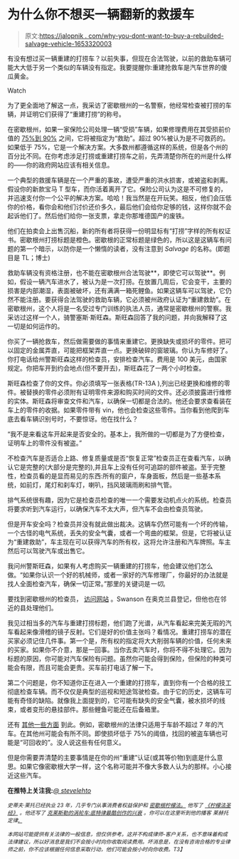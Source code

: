 # 为什么你不想买一辆翻新的救援车

> 原文:[https://jalopnik . com/why-you-dont-want-to-buy-a-rebuilded-salvage-vehicle-1653320003](https://jalopnik.com/why-you-dont-want-to-buy-a-rebuilt-salvage-vehicle-1653320003)

有没有想过买一辆重建的打捞车？以前失事，但现在合法驾驶，以前的救助车辆可能大大低于另一个类似的车辆没有指定。我要提醒你:重建抢救车是汽车世界的傻瓜黄金。

Watch

为了更全面地了解这一点，我采访了密歇根州的一名警察，他经常检查被打捞的车辆，并证明它们获得了“重建打捞”的称号。

在密歇根州，如果一家保险公司处理一辆“受损”车辆，如果修理费用在其受损前价值的 [75%到 90%](http://www.michigan.gov/sos/0,4670,7-127-1585_1587_1588-76323--,00.html) 之间，它将被指定为“救助”。超过 90%被认为是不可救药的。如果低于 75%，它是一个解决方案。大多数州都遵循这样的系统，但是各个州的百分比不同。在你考虑涉足打捞或重建打捞车之前，先弄清楚你所在的州是什么样的——你的政府网站应该有相关信息。

一个典型的救援车辆是在一个严重的事故，遭受严重的洪水损害，或被盗和剥离。假设你的新款宝马 T 型车，而你活着离开了它。保险公司认为这是不可修复的，并迅速支付你一个公平的解决方案。哈哈！我当然是在开玩笑。相反，他们会压低你的价格，看你会和他们讨价还价多久，最后他们会给你足够的钱，这样你就不会起诉他们了。然后他们给你一张支票，拿走你那堆德国产的废铁。

他们在拍卖会上出售沉船，新的所有者将获得一份明显标有“打捞”字样的所有权证书。密歇根州打捞标题是橙色。密歇根的正常标题是绿色的，所以这是这辆车有问题的第一个暗示，以防你是一个懒惰的读者，没有注意到 *Salvage* 的名称。(即题目是 TL；博士)

救助车辆没有资格注册，也不能在密歇根州合法驾驶**，即使它可以驾驶**。例如，假设一辆汽车进水了，被认为是一次打捞。在放置几周后，它会变干，主要的损害是内部潮湿，表面被破坏，还有满满一箱死鲤鱼。如果这辆车可以驾驶，它仍然不能注册。要获得合法驾驶的救助车辆，它必须被州政府认证为“重建救助”。在密歇根州，这个人将是一名受过专门训练的执法人员，通常是密歇根州的警察。我采访过这样一个人，骑警塞斯·斯旺森。斯旺森回答了我的问题，并向我解释了这一切是如何运作的。

你买了一辆抢救车，然后做需要做的事情来重建它。更换缺失或损坏的零件。把可以固定的金属弄直，可能把框架弄直一点。更换破碎的窗玻璃。你认为车修好了。你打电话给州警斯旺森这样的检查员，安排检查汽车。费用是 100 美元，由国家规定。你把车开到约会地点(但不要开去)，斯旺森花了一两个小时检查。

斯旺森检查了你的文件。你必须填写一张表格(TR-13A ),列出已经更换和维修的零件。被替换的零件必须附有证明零件来源和购买时间的文件。还必须披露进行维修的实体。斯旺森将审查文件和汽车，以确保一切都是合法的。他还会要求查看装在车上的零件的收据。如果零件带有 vin，他也会检查这些零件。当你看到他爬到车底去看车辆识别号时，不要惊讶。他在找什么？

“我不是来看这车开起来是否安全的。基本上，我所做的一切都是为了方便检查，证明车上的零件没有被盗。”

不检查汽车是否适合上路、修复质量或是否“恢复正常”检查员正在查看汽车，以确认它是完整的(大部分是完整的),并且车上没有任何可追踪的部件被盗。至于完整性，检查员看的是显而易见的东西:所有的窗户，车身面板，然后是一些基本系统，如前灯，尾灯和刹车灯，喇叭，挡风玻璃雨刷和排气管。

排气系统很有趣，因为它是检查员检查的唯一一个需要发动机点火的系统。检查员将要求听到汽车运行，以确保汽车不太大声，但汽车不会由检查员驾驶。

但是开车安全吗？检查员并没有就此做出裁决。这辆车仍然可能有一个坏的传输，一个古怪的电气系统，丢失的安全气囊，或者一个弯曲的框架。但是，它将被认证为“重建救助”，车主现在可以获得汽车的所有权，这将允许注册和汽车牌照。车主然后可以驾驶汽车或出售它。

我问州警斯旺森，如果有人考虑购买一辆重建的打捞车，他会建议他们怎么做。“如果你认识一个好的机械师，或者一家好的汽车修理厂，你最好的办法就是找人全面检查汽车，确保一切正常。”那里的关键词是*一切*。

要找到密歇根州的检查员， [访问网站](http://www.michigan.gov/sos/0,1607,7-127-1640_14837_56832-242503--,00.html) 。Swanson 在奥克兰县登记，但他也在邻近的县处理他们。

我见过相当多的汽车与重建打捞标题，他们跑了光谱，从汽车看起来完美无瑕的汽车看起来像滑稽的镜子反射。它们是好的价值主张吗？看情况。重建打捞车的潜在买家必须记住几件事。第一个是，所有权的指定将大大削弱车辆的价值，任何未来的买家。如果你不介意，那是一回事。当你去卖汽车时，你将不得不处理它。因为标题的原因，你可能对汽车保险有问题。虽然你可能会得到保险，但保险的种类可能会有限，而且可能会更贵。买车前打电话了解一下。

第二个问题是，你不知道你正在进入一个重建的打捞车，直到你有一个合格的技工彻底检查车辆。而不仅仅是典型的巡视和短途驾驶检查。由于它的历史，这辆车可能有奇怪的缺陷。就像我上面提到的，它可能有缺失的安全气囊，被水损坏的线束，或者变形的悬挂部件。那些鲤鱼可能还在后备箱里。

还有 [其他一些方面](http://www.michigan.gov/sos/0,4670,7-127-1585_1587_1588-76323--,00.html) 到此。例如，密歇根州的法律只适用于车龄不超过 7 年的汽车。在其他州可能会有所不同。即使损坏低于 75%的阈值，找回的被盗车辆也可能是“可回收的”。没人说这些有任何意义。

但是你需要弄清楚的主要事情是在你的州“重建”认证(或其等价物)到底是什么意思。如果它像密歇根大学一样，这个名称可能并不像大多数人认为的那样。小心接近这些汽车。

**在推特上关注我:***[*@ stevelehto*](https://twitter.com/stevelehto)*

**<small>史蒂夫·莱托已经执业 23 年，几乎专门从事消费者权益保护和</small>* [*<small>密歇根柠檬法。</small>*](http://lehtoslaw.com/) *<small>他写了</small>* [*<small>《柠檬法圣经》</small>*](http://www.amazon.com/The-New-Lemon-Law-Bible/dp/1468046489/?asc_campaign=InlineText&asc_refurl=https://jalopnik.com/why-you-dont-want-to-buy-a-rebuilt-salvage-vehicle-1653320003&asc_source=&tag=kinjajalopniklink-20) *<small>。他还写了</small>* [*<small>克莱斯勒的涡轮车:底特律最酷创作的兴衰</small>*](http://www.amazon.com/Chryslers-Turbine-Car-Detroits-Creation/dp/1569765499/?asc_campaign=InlineText&asc_refurl=https://jalopnik.com/why-you-dont-want-to-buy-a-rebuilt-salvage-vehicle-1653320003&asc_source=&ascsub&tag=kinjajalopniklink-20) *<small>。你可以在这里听到他的播客</small>* <small>莱赫托定律</small>*<small></small>*<small>[*<small>。</small>*](http://www.stitcher.com/podcast/steve-lehto/lehtos-law?refid=stpr)<small></small></small>*

*<small>本网站可能提供有关法律的一般信息，但仅供参考。这并不构成律师-客户关系，也不意味着构成法律建议，所以好消息是我们不会按小时向你收取阅读费用。坏消息是，在没有咨询合格的专业律师之前，你不应该根据任何信息采取行动，他们可能会按小时向你收费。T3】</small>*

*<small></small>*